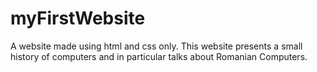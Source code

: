 # myFirstWebsite
A website made using html and css only. This website presents a small history of computers and in particular talks about Romanian Computers.  
